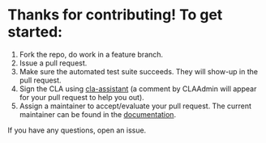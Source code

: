 # Thanks for contributing!  To get started:

1. Fork the repo, do work in a feature branch.
2. Issue a pull request.
3. Make sure the automated test suite succeeds. They will show-up in the pull request.
4. Sign the CLA using [cla-assistant](http://52.16.237.165/) (a comment by CLAAdmin will appear for your pull request to help you out).
5. Assign a maintainer to accept/evaluate your pull request. The current maintainer can be found in the [documentation](http://54.77.62.182/documentation/chapter4/section3.html).

If you have any questions, open an issue.
